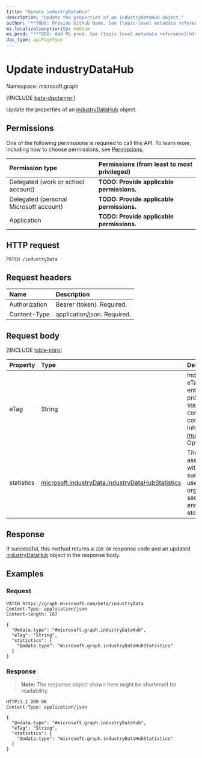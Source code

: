 ```yaml
---
title: "Update industryDataHub"
description: "Update the properties of an industryDataHub object."
author: "**TODO: Provide Github Name. See [topic-level metadata reference](https://msgo.azurewebsites.net/add/document/guidelines/metadata.html#topic-level-metadata)**"
ms.localizationpriority: medium
ms.prod: "**TODO: Add MS prod. See [topic-level metadata reference](https://msgo.azurewebsites.net/add/document/guidelines/metadata.html#topic-level-metadata)**"
doc_type: apiPageType
---
```


# Update industryDataHub
Namespace: microsoft.graph

[!INCLUDE [beta-disclaimer](../../includes/beta-disclaimer.md)]

Update the properties of an [industryDataHub](../resources/industrydatahub.md) object.

## Permissions
One of the following permissions is required to call this API. To learn more, including how to choose permissions, see [Permissions](/graph/permissions-reference).

|Permission type|Permissions (from least to most privileged)|
|:---|:---|
|Delegated (work or school account)|**TODO: Provide applicable permissions.**|
|Delegated (personal Microsoft account)|**TODO: Provide applicable permissions.**|
|Application|**TODO: Provide applicable permissions.**|

## HTTP request

<!-- {
  "blockType": "ignored"
}
-->
``` http
PATCH /industryData
```

## Request headers
|Name|Description|
|:---|:---|
|Authorization|Bearer {token}. Required.|
|Content-Type|application/json. Required.|

## Request body
[!INCLUDE [table-intro](../../includes/update-property-table-intro.md)]


|Property|Type|Description|
|:---|:---|:---|
|eTag|String|Individual eTag for an entity to provide standard web concurrency control. Inherited from [mutableEntity](../resources/mutableentity.md). Optional.|
|statistics|[microsoft.industryData.industryDataHubStatistics](../resources/industrydatahubstatistics.md)|The statistics associated with a tenant, such active users, organizations, sections, enrollments etc. Required.|



## Response

If successful, this method returns a `200 OK` response code and an updated [industryDataHub](../resources/industrydatahub.md) object in the response body.

## Examples

### Request
<!-- {
  "blockType": "request",
  "name": "update_industrydatahub"
}
-->
``` http
PATCH https://graph.microsoft.com/beta/industryData
Content-Type: application/json
Content-length: 167

{
  "@odata.type": "#microsoft.graph.industryDataHub",
  "eTag": "String",
  "statistics": {
    "@odata.type": "microsoft.graph.industryDataHubStatistics"
  }
}
```


### Response
>**Note:** The response object shown here might be shortened for readability.
<!-- {
  "blockType": "response",
  "truncated": true
}
-->
``` http
HTTP/1.1 200 OK
Content-Type: application/json

{
  "@odata.type": "#microsoft.graph.industryDataHub",
  "eTag": "String",
  "statistics": {
    "@odata.type": "microsoft.graph.industryDataHubStatistics"
  }
}
```

